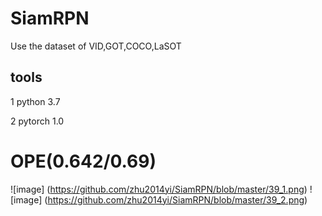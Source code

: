 # SiamRPN
Use the dataset of VID,GOT,COCO,LaSOT 
## tools
1 python 3.7

2 pytorch 1.0

# OPE(0.642/0.69)
![image]
(https://github.com/zhu2014yi/SiamRPN/blob/master/39_1.png)
![image]
(https://github.com/zhu2014yi/SiamRPN/blob/master/39_2.png)

